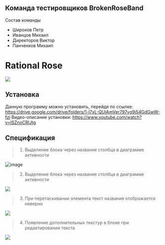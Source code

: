 
## Команда тестировщиков BrokenRoseBand
Состав команды
- Широков Петр
- Иванцов Михаил
- Директоров Виктор
- Панченков Михаил

# Rational Rose

![](https://discoversdkcdn.azureedge.net/runtimecontent/companyfiles/5803/2278/thumbnail.png?v131140816767671932)






## Установка
Данную программу можно установить, перейдя по ссылке: https://drive.google.com/drive/folders/1-l7xL-QUiAmVer797vg9j54GdGwW-fzi
Видео-описание установки:
https://www.youtube.com/watch?v=ISZnoCRIJtg

## Спецификация

> 1) Выделение блока через название столбца в диаграмме активности

![image](https://user-images.githubusercontent.com/57438792/133217263-55c07eb8-3663-49c8-9846-eec52635c5c6.png)

> 2) Выделение блока через название столбца в диаграмме активности

![](https://sun9-26.userapi.com/impg/IVEnubldAVUxC2Qrzr_Wc616iBfA0ofz6IV31g/KUwF8rDhP_4.jpg?size=1137x203&quality=96&sign=b4071b8c11e0c3ae60fa370d2b7ef1f7&type=album)
> 3) При перетаскивании элемента текст названия отображается неверно

![](https://sun9-12.userapi.com/impg/uZm6cQYHtIZWWIneL4ofa-cfAgplvtWAC3p42g/4m53emG3zHA.jpg?size=325x237&quality=96&sign=85e7b3ba4780a03258acc67f396f9ff0&type=album)

> 4) Появление дополнительных текстур в блоке при редактировании текста

![](https://sun9-34.userapi.com/impg/FNyzd1UanUWcTJ05nexji4tis-_U6VNJkwkyoQ/5-jw3GOX-wM.jpg?size=440x274&quality=96&sign=175ce8fcf5fb89d99921a017a195559c&type=album)




